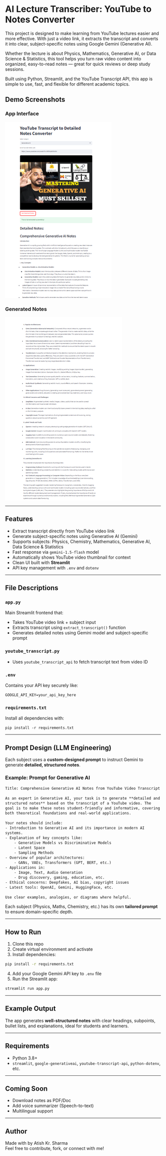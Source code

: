 
# AI Lecture Transcriber: YouTube to Notes Converter
This project is designed to make learning from YouTube lectures easier and more effective. With just a video link, it extracts the transcript and converts it into clear, subject-specific notes using Google Gemini (Generative AI).

Whether the lecture is about Physics, Mathematics, Generative AI, or Data Science & Statistics, this tool helps you turn raw video content into organized, easy-to-read notes — great for quick reviews or deep study sessions.

Built using Python, Streamlit, and the YouTube Transcript API, this app is simple to use, fast, and flexible for different academic topics.

## Demo Screenshots

### App Interface

![App Screenshot](./Screenshot%202025-08-05%20203715.png)

### Generated Notes

![Notes Screenshot](./Screenshot%202025-08-05%20203728.png)


---

## Features

-  Extract transcript directly from YouTube video link
-  Generate subject-specific notes using Generative AI (Gemini)
-  Supports subjects: Physics, Chemistry, Mathematics, Generative AI, Data Science & Statistics
-  Fast response via `gemini-1.5-flash` model
-  Automatically shows YouTube video thumbnail for context
-  Clean UI built with **Streamlit**
-  API key management with `.env` and `dotenv`

---

##  File Descriptions

### `app.py`
Main Streamlit frontend that:
- Takes YouTube video link + subject input
- Extracts transcript using `extract_transcript()` function
- Generates detailed notes using Gemini model and subject-specific prompt

### `youtube_transcript.py`
- Uses `youtube_transcript_api` to fetch transcript text from video ID

### `.env`
Contains your API key securely like:
```
GOOGLE_API_KEY=your_api_key_here
```

### `requirements.txt`
Install all dependencies with:
```
pip install -r requirements.txt
```

---

## Prompt Design (LLM Engineering)

Each subject uses a **custom-designed prompt** to instruct Gemini to generate **detailed, structured notes**.

### Example: Prompt for Generative AI

```
Title: Comprehensive Generative AI Notes from YouTube Video Transcript

As an expert in Generative AI, your task is to generate **detailed and structured notes** based on the transcript of a YouTube video. The goal is to make these notes student-friendly and informative, covering both theoretical foundations and real-world applications.

Your notes should include:
- Introduction to Generative AI and its importance in modern AI systems.
- Explanation of key concepts like:
    - Generative Models vs Discriminative Models
    - Latent Space
    - Sampling Methods
- Overview of popular architectures:
    - GANs, VAEs, Transformers (GPT, BERT, etc.)
- Applications in:
    - Image, Text, Audio Generation
    - Drug discovery, gaming, education, etc.
- Ethical concerns: Deepfakes, AI bias, copyright issues
- Latest tools: OpenAI, Gemini, HuggingFace, etc.

Use clear examples, analogies, or diagrams where helpful.
```

Each subject (Physics, Maths, Chemistry, etc.) has its own **tailored prompt** to ensure domain-specific depth.

---

##  How to Run

1. Clone this repo
2. Create virtual environment and activate
3. Install dependencies:  
```bash
pip install -r requirements.txt
```
4. Add your Google Gemini API key to `.env` file
5. Run the Streamlit app:
```bash
streamlit run app.py
```

---

##  Example Output

The app generates **well-structured notes** with clear headings, subpoints, bullet lists, and explanations, ideal for students and learners.

---

##  Requirements

- Python 3.8+
- `streamlit`, `google-generativeai`, `youtube-transcript-api`, `python-dotenv`, etc.

---

##  Coming Soon

- Download notes as PDF/Doc
- Add voice summarizer (Speech-to-text)
- Multilingual support

---

## Author

Made with  by Atish Kr. Sharma  
Feel free to contribute, fork, or connect with me!

